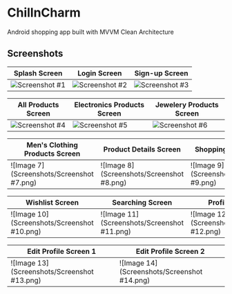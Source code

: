 
# ChillnCharm

Android shopping app built with MVVM Clean Architecture

## Screenshots
| Splash Screen       | Login Screen      | Sign-up Screen      |
|----------------|----------------|----------------|
|  ![Screenshot #1](https://github.com/user-attachments/assets/eb4232ef-7dfe-448d-bee8-e58d34d8816e) | ![Screenshot #2](https://github.com/user-attachments/assets/e3ec9189-d2ba-46c0-8474-44668839677c) | ![Screenshot #3](https://github.com/user-attachments/assets/854c9bad-c9c0-4c43-9efb-f886716aaf5e)




| All Products Screen      | Electronics Products Screen       | Jewelery Products Screen       |
|----------------|----------------|----------------|
| ![Screenshot #4](https://github.com/user-attachments/assets/26dbb1b9-1543-486f-a7e4-8d2078d661ac) | ![Screenshot #5](https://github.com/user-attachments/assets/db4bd37a-31ab-4c49-9415-4fc922e53fca) | ![Screenshot #6](https://github.com/user-attachments/assets/d803cb92-4421-4eb0-9354-d490a0fff4a1)








| Men's Clothing Products Screen       | Product Details Screen       | Shopping Cart Screen       |
|----------------|----------------|----------------|
| ![Image 7](Screenshots/Screenshot #7.png) | ![Image 8](Screenshots/Screenshot #8.png) | ![Image 9](Screenshots/Screenshot #9.png) 






| Wishlist Screen       | Searching Screen       | Profile Screen       |
|----------------|----------------|----------------|
| ![Image 10](Screenshots/Screenshot #10.png) | ![Image 11](Screenshots/Screenshot #11.png) | ![Image 12](Screenshots/Screenshot #12.png) 





| Edit Profile Screen 1       | Edit Profile Screen 2       | 
|----------------|----------------|
| ![Image 13](Screenshots/Screenshot #13.png) | ![Image 14](Screenshots/Screenshot #14.png) |
